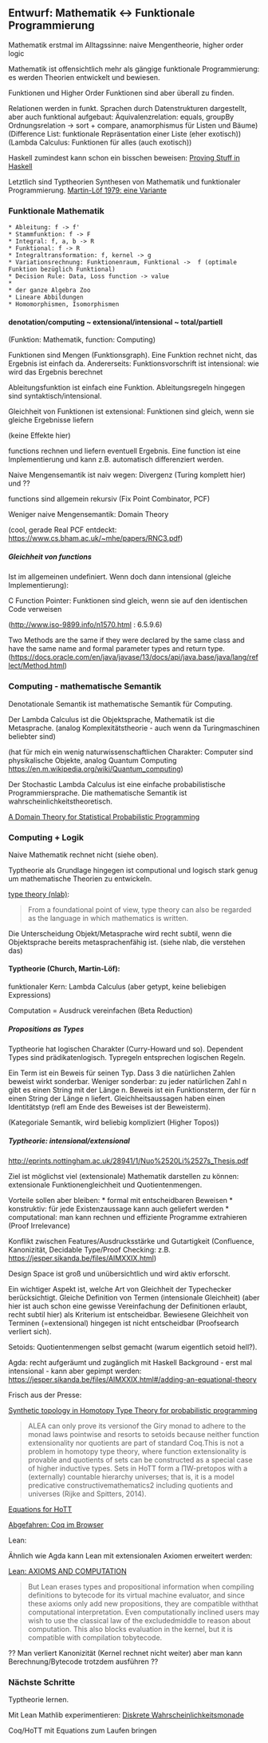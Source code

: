 

## Entwurf: Mathematik <-> Funktionale Programmierung ##

Mathematik erstmal im Alltagssinne: naive Mengentheorie, higher order logic

Mathematik ist offensichtlich mehr als gängige funktionale Programmierung: 
es werden Theorien entwickelt und bewiesen.

Funktionen und Higher Order Funktionen sind aber überall zu finden.

Relationen werden in funkt. Sprachen durch Datenstrukturen dargestellt, aber auch funktional aufgebaut:
Äquivalenzrelation:  equals, groupBy
Ordnungsrelation -> sort + compare, anamorphismus für Listen und Bäume)
(Difference List: funktionale Repräsentation einer Liste (eher exotisch))
(Lambda Calculus: Funktionen für alles (auch exotisch))

Haskell zumindest kann schon ein bisschen beweisen: [Proving Stuff in Haskell](https://blog.madsbuch.com/proving-stuff-in-haskell/)

Letztlich sind Typtheorien Synthesen von Mathematik und funktionaler Programmierung.
[Martin-Löf 1979: eine Variante](http://archive-pml.github.io/martin-lof/pdfs/Constructive-mathematics-and-computer-programming-1979.pdf)

### Funktionale Mathematik ###

	* Ableitung: f -> f'
	* Stammfunktion: f -> F
	* Integral: f, a, b -> R
	* Funktional: f -> R
	* Integraltransformation: f, kernel -> g
	* Variationsrechnung: Funktionenraum, Funktional ->  f (optimale Funktion bezüglich Funktional)
	* Decision Rule: Data, Loss function -> value
	*
	* der ganze Algebra Zoo
	* Lineare Abbildungen
	* Homomorphismen, Isomorphismen


#### denotation/computing ~ extensional/intensional ~ total/partiell ####

(Funktion: Mathematik, function: Computing)


Funktionen sind Mengen (Funktionsgraph). Eine Funktion rechnet nicht, das Ergebnis ist einfach da.
Andererseits: Funktionsvorschrift ist intensional: wie wird das Ergebnis berechnet

Ableitungsfunktion ist einfach eine Funktion. Ableitungsregeln hingegen sind syntaktisch/intensional.

Gleichheit von Funktionen ist extensional: Funktionen sind gleich, wenn sie gleiche Ergebnisse liefern

(keine Effekte hier)

functions rechnen und liefern eventuell Ergebnis. Eine function ist eine Implementierung und kann z.B. automatisch differenziert werden.

Naive Mengensemantik ist naiv wegen: Divergenz (Turing komplett hier) und ??

functions sind allgemein rekursiv (Fix Point Combinator, PCF)

Weniger naive Mengensemantik: Domain Theory 

(cool, gerade Real PCF entdeckt: https://www.cs.bham.ac.uk/~mhe/papers/RNC3.pdf)

##### Gleichheit von functions #####

Ist im allgemeinen undefiniert. Wenn doch dann intensional (gleiche Implementierung):

C Function Pointer: Funktionen sind gleich, wenn sie auf den identischen Code verweisen

(http://www.iso-9899.info/n1570.html : 6.5.9.6)

Two Methods are the same if they were declared by the same class and have the same name and formal parameter types and return type.
(https://docs.oracle.com/en/java/javase/13/docs/api/java.base/java/lang/reflect/Method.html)


### Computing - mathematische Semantik ###

Denotationale Semantik ist mathematische Semantik für Computing.

Der Lambda Calculus ist die Objektsprache, Mathematik ist die Metasprache.
(analog Komplexitätstheorie - auch wenn da Turingmaschinen beliebter sind)

(hat für mich ein wenig naturwissenschaftlichen Charakter: Computer sind physikalische Objekte, analog Quantum Computing https://en.m.wikipedia.org/wiki/Quantum_computing)

Der Stochastic Lambda Calculus ist eine einfache probabilistische Programmiersprache. Die mathematische Semantik ist wahrscheinlichkeitstheoretisch.

[A Domain Theory for Statistical Probabilistic Programming](https://arxiv.org/abs/1811.04196)

### Computing + Logik ###

Naive Mathematik rechnet nicht (siehe oben). 

Typtheorie als Grundlage hingegen ist computional und logisch stark genug um mathematische Theorien zu entwickeln.

[type theory (nlab)](https://ncatlab.org/nlab/show/type+theory):

> From a foundational point of view, type theory can also be regarded as the language in which mathematics is written.

Die Unterscheidung Objekt/Metasprache wird recht subtil, wenn die Objektsprache bereits metasprachenfähig ist.
(siehe nlab, die verstehen das)


#### Typtheorie (Church, Martin-Löf): ####

funktionaler Kern: Lambda Calculus (aber getypt, keine beliebigen Expressions)

Computation = Ausdruck vereinfachen (Beta Reduction) 


##### Propositions as Types #####

Typtheorie hat logischen Charakter (Curry-Howard und so). Dependent Types sind prädikatenlogisch. 
Typregeln entsprechen logischen Regeln.

Ein Term ist ein Beweis für seinen Typ. Dass 3 die natürlichen Zahlen beweist wirkt sonderbar.
Weniger sonderbar: zu jeder natürlichen Zahl n gibt es einen String mit der Länge n.
Beweis ist ein Funktionsterm, der für n einen String der Länge n liefert.
Gleichheitsaussagen haben einen Identitätstyp (refl am Ende des Beweises ist der Beweisterm). 


(Kategoriale Semantik, wird beliebig kompliziert (Higher Topos))


##### Typtheorie: intensional/extensional #####

http://eprints.nottingham.ac.uk/28941/1/Nuo%2520Li%2527s_Thesis.pdf

Ziel ist möglichst viel (extensionale) Mathematik darstellen zu können: extensionale Funktionengleichheit und Quotientenmengen.

Vorteile sollen aber bleiben: 
	* formal mit entscheidbaren Beweisen
	* konstruktiv: für jede Existenzaussage kann auch geliefert werden
	* computational: man kann rechnen und effiziente Programme extrahieren (Proof Irrelevance)
	
	

Konflikt zwischen Features/Ausdrucksstärke und Gutartigkeit (Confluence, Kanonizität, Decidable Type/Proof Checking:
z.B. https://jesper.sikanda.be/files/AIMXXIX.html)

Design Space ist groß und unübersichtlich und wird aktiv erforscht.

Ein wichtiger Aspekt ist, welche Art von Gleichheit der Typechecker berücksichtigt. Gleiche Definition von Termen (intensionale Gleichheit)
(aber hier ist auch schon eine gewisse Vereinfachung der Definitionen erlaubt, recht subtil hier) als Kriterium ist entscheidbar. Bewiesene Gleichheit
von Terminen (=extensional) hingegen ist nicht entscheidbar (Proofsearch verliert sich).

Setoids: Quotientenmengen selbst gemacht (warum eigentlich setoid hell?).


Agda: recht aufgeräumt und zugänglich mit Haskell Background 
	- erst mal intensional
	- kann aber gepimpt werden: https://jesper.sikanda.be/files/AIMXXIX.html#/adding-an-equational-theory


Frisch aus der Presse:

[Synthetic topology in Homotopy Type Theory for probabilistic programming](https://arxiv.org/abs/1912.07339)


> ALEA can only prove its versionof the Giry monad to adhere to the monad laws pointwise and resorts to setoids because neither function extensionality nor quotients are part of standard Coq.This is not a problem in homotopy type theory, where function extensionality is provable and quotients of sets can be constructed as a special case of higher inductive types. Sets in HoTT form a ΠW-pretopos with a (externally) countable hierarchy universes; that is, it is a model predicative constructivemathematics2
> including quotients and universes (Rijke and Spitters, 2014). 


[Equations for HoTT](https://hott.github.io/HoTT-2019/conf-slides/Sozeau.pdf)

[Abgefahren: Coq im Browser](http://mattam82.github.io/Coq-Equations/assets/jsexamples/equations_intro.html)


Lean:

Ähnlich wie Agda kann Lean mit extensionalen Axiomen erweitert werden:

[Lean: AXIOMS AND COMPUTATION](https://leanprover.github.io/theorem_proving_in_lean/theorem_proving_in_lean.pdf)

> But Lean erases types and propositional information when compiling definitions to bytecode for its virtual machine evaluator, and since these axioms only add new propositions, they are compatible withthat computational interpretation. Even computationally inclined users may wish to use the classical law of the excludedmiddle to reason about computation. This also blocks evaluation in the kernel, but it is compatible with compilation tobytecode.

?? Man verliert Kanonizität (Kernel rechnet nicht weiter) aber man kann Berechnung/Bytecode trotzdem ausführen ??


### Nächste Schritte ###

Typtheorie lernen.

Mit Lean Mathlib experimentieren: 
[Diskrete Wahrscheinlichkeitsmonade](https://github.com/leanprover-community/mathlib/blob/master/src/measure_theory/probability_mass_function.lean)


Coq/HoTT mit Equations zum Laufen bringen








	
